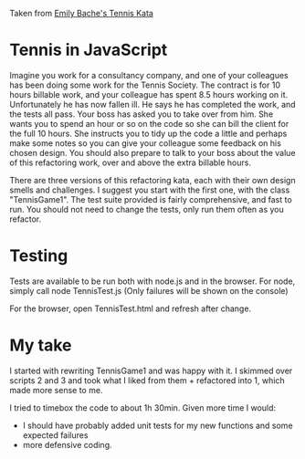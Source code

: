 Taken from [Emily Bache's Tennis Kata](https://github.com/emilybache/Tennis-Refactoring-Kata)

# Tennis in JavaScript
Imagine you work for a consultancy company, and one of your colleagues has been doing some work for the Tennis Society. The contract is for 10 hours billable work, and your colleague has spent 8.5 hours working on it. Unfortunately he has now fallen ill. He says he has completed the work, and the tests all pass. Your boss has asked you to take over from him. She wants you to spend an hour or so on the code so she can bill the client for the full 10 hours. She instructs you to tidy up the code a little and perhaps make some notes so you can give your colleague some feedback on his chosen design. You should also prepare to talk to your boss about the value of this refactoring work, over and above the extra billable hours.

There are three versions of this refactoring kata, each with their own design smells and challenges. I suggest you start with the first one, with the class "TennisGame1". The test suite provided is fairly comprehensive, and fast to run. You should not need to change the tests, only run them often as you refactor.


# Testing
Tests are available to be run both with node.js and in the browser.
For node, simply call
  node TennisTest.js
(Only failures will be shown on the console)

For the browser, open TennisTest.html and refresh after change.

# My take
I started with rewriting TennisGame1 and was happy with it. I skimmed over scripts 2 and 3 and took what I liked from them + refactored into 1, which made more sense to me.

I tried to timebox the code to about 1h 30min. Given more time I would: 
  - I should have probably added unit tests for my new functions and some expected failures
  - more defensive coding. 
